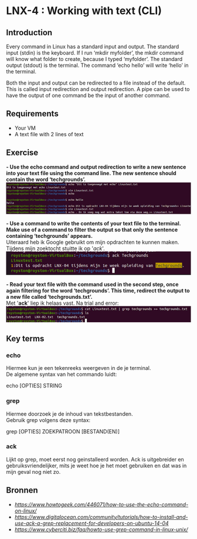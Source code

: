 # LNX-4 : Working with text (CLI)

## Introduction  
Every command in Linux has a standard input and output.
The standard input (stdin) is the keyboard. If I run ‘mkdir myfolder’, the mkdir command will know what folder to create, because I typed ‘myfolder’.
The standard output (stdout) is the terminal. The command ‘echo hello’ will write ‘hello’ in the terminal.

Both the input and output can be redirected to a file instead of the default. This is called input redirection and output redirection. 
A pipe can be used to have the output of one command be the input of another command.

## Requirements  
- Your VM
- A text file with 2 lines of text

## Exercise  

**- Use the echo command and output redirection to write a new sentence into your text file using the command line. The new sentence should contain the word ‘techgrounds’.**  
![Kijk](https://github.com/Electroybot/cloud-6-repo-Electroybot/blob/main/00_includes/Week%201/LNX-04/01.png?raw=true)

**- Use a command to write the contents of your text file to the terminal. Make use of a command to filter the output so that only the sentence containing ‘techgrounds’ appears.**  
Uiteraard heb ik Google gebruikt om mijn opdrachten te kunnen maken. Tijdens mijn zoektocht stuitte ik op '*ack*'.
![Kijk](https://github.com/Electroybot/cloud-6-repo-Electroybot/blob/main/00_includes/Week%201/LNX-04/02.png?raw=true)

**- Read your text file with the command used in the second step, once again filtering for the word ‘techgrounds’. This time, redirect the output to a new file called ‘techgrounds.txt’.**  
Met '**ack**' liep ik helaas vast. Na trial and error:  
![Kijk](https://github.com/Electroybot/cloud-6-repo-Electroybot/blob/main/00_includes/Week%201/LNX-04/03.png?raw=true)  

## Key terms  

### echo  
Hiermee kun je een tekenreeks weergeven in de je terminal.  
De algemene syntax van het commando luidt:  

echo [OPTIES] STRING  

### grep  
Hiermee doorzoek je de inhoud van tekstbestanden.  
Gebruik grep volgens deze syntax:  

grep [OPTIES] ZOEKPATROON [BESTAND(EN)]  

### ack  
Lijkt op grep, moet eerst nog geinstalleerd worden. Ack is uitgebreider en gebruiksvriendelijker, mits je weet hoe je het moet gebruiken en dat was in mijn geval nog niet zo.  

## Bronnen

- *https://www.howtogeek.com/446071/how-to-use-the-echo-command-on-linux/*  
- *https://www.digitalocean.com/community/tutorials/how-to-install-and-use-ack-a-grep-replacement-for-developers-on-ubuntu-14-04*  
- *https://www.cyberciti.biz/faq/howto-use-grep-command-in-linux-unix/*  

